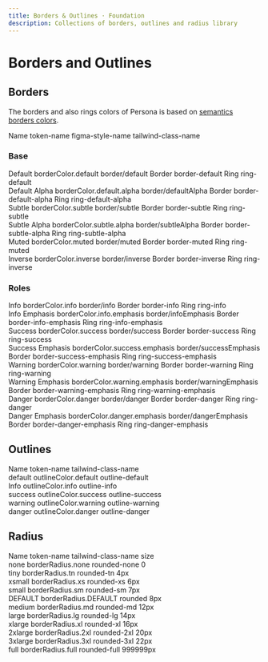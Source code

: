 ```yaml
---
title: Borders & Outlines · Foundation
description: Collections of borders, outlines and radius library
---
```


<script setup>
  import pCaption from '../../components/caption/Caption.vue'
  import pHeading from '../../components/heading/Heading.vue'
  import { ref, computed } from "vue-demi"
</script>

# Borders and Outlines

## Borders
The borders and also rings colors of Persona is based on [semantics borders colors](/foundation/colors/#borders).

<div class="pb-8 pt-20 space-y-1">
  <p-heading element="h5" class="mb-0">Name</p-heading>
  <p-caption class="!text-lightblue-50">token-name</p-caption>
  <p-caption class="!text-subtle">figma-style-name</p-caption>
  <p-caption class="!text-subtle" weight="bold">tailwind-class-name</p-caption>
</div>

### Base

<div class="grid grid-cols-4 gap-y-8 gap-x-6 py-8">
  <div class="space-y-4">
    <div class="w-28 h-28 border border-default dark:border-dark-default"></div>
    <div class="space-y-1">
      <p-caption size="tn" class="!text-default dark:!text-dark-default">Default</p-caption>
      <p-caption size="tn" class="!text-lightblue-50">borderColor.default</p-caption>
      <p-caption size="tn" class="!text-subtle">border/default</p-caption>
      <p-caption class="!text-muted mt-2">Border</p-caption>
      <p-caption size="tn" class="!text-subtle" weight="bold">border-default</p-caption>
      <p-caption class="!text-muted mt-2">Ring</p-caption>
      <p-caption size="tn" class="!text-subtle" weight="bold">ring-default</p-caption>
    </div>
  </div>

  <div class="space-y-4">
    <div class="w-28 h-28 border border-default-alpha dark:border-dark-default-alpha"></div>
    <div class="space-y-1">
      <p-caption size="tn" class="!text-default dark:!text-dark-default">Default Alpha</p-caption>
      <p-caption size="tn" class="!text-lightblue-50">borderColor.default.alpha</p-caption>
      <p-caption size="tn" class="!text-subtle">border/defaultAlpha</p-caption>
      <p-caption class="!text-muted mt-2">Border</p-caption>
      <p-caption size="tn" class="!text-subtle" weight="bold">border-default-alpha</p-caption>
      <p-caption class="!text-muted mt-2">Ring</p-caption>
      <p-caption size="tn" class="!text-subtle" weight="bold">ring-default-alpha</p-caption>
    </div>
  </div>

  <div class="space-y-4">
    <div class="w-28 h-28 border border-subtle dark:border-dark-subtle"></div>
    <div class="space-y-1">
      <p-caption size="tn" class="!text-default dark:!text-dark-default">Subtle</p-caption>
      <p-caption size="tn" class="!text-lightblue-50">borderColor.subtle</p-caption>
      <p-caption size="tn" class="!text-subtle">border/subtle</p-caption>
      <p-caption class="!text-muted mt-2">Border</p-caption>
      <p-caption size="tn" class="!text-subtle" weight="bold">border-subtle</p-caption>
      <p-caption class="!text-muted mt-2">Ring</p-caption>
      <p-caption size="tn" class="!text-subtle" weight="bold">ring-subtle</p-caption>
    </div>
  </div>

  <div class="space-y-4">
    <div class="w-28 h-28 border border-subtle-alpha dark:border-dark-subtle-alpha"></div>
    <div class="space-y-1">
      <p-caption size="tn" class="!text-default dark:!text-dark-default">Subtle Alpha</p-caption>
      <p-caption size="tn" class="!text-lightblue-50">borderColor.subtle.alpha</p-caption>
      <p-caption size="tn" class="!text-subtle">border/subtleAlpha</p-caption>
      <p-caption class="!text-muted mt-2">Border</p-caption>
      <p-caption size="tn" class="!text-subtle" weight="bold">border-subtle-alpha</p-caption>
      <p-caption class="!text-muted mt-2">Ring</p-caption>
      <p-caption size="tn" class="!text-subtle" weight="bold">ring-subtle-alpha</p-caption>
    </div>
  </div>

  <div class="space-y-4">
    <div class="w-28 h-28 border border-muted dark:border-dark-muted"></div>
    <div class="space-y-1">
      <p-caption size="tn" class="!text-default dark:!text-dark-default">Muted</p-caption>
      <p-caption size="tn" class="!text-lightblue-50">borderColor.muted</p-caption>
      <p-caption size="tn" class="!text-subtle">border/muted</p-caption>
      <p-caption class="!text-muted mt-2">Border</p-caption>
      <p-caption size="tn" class="!text-subtle" weight="bold">border-muted</p-caption>
      <p-caption class="!text-muted mt-2">Ring</p-caption>
      <p-caption size="tn" class="!text-subtle" weight="bold">ring-muted</p-caption>
    </div>
  </div>

  <div class="space-y-4">
    <div class="w-28 h-28 border border-inverse dark:border-dark-inverse"></div>
    <div class="space-y-1">
      <p-caption size="tn" class="!text-default dark:!text-dark-default">Inverse</p-caption>
      <p-caption size="tn" class="!text-lightblue-50">borderColor.inverse</p-caption>
      <p-caption size="tn" class="!text-subtle">border/inverse</p-caption>
      <p-caption class="!text-muted mt-2">Border</p-caption>
      <p-caption size="tn" class="!text-subtle" weight="bold">border-inverse</p-caption>
      <p-caption class="!text-muted mt-2">Ring</p-caption>
      <p-caption size="tn" class="!text-subtle" weight="bold">ring-inverse</p-caption>
    </div>
  </div>
</div>

### Roles

<div class="grid grid-cols-4 gap-y-8 gap-x-6 py-8">
  <div class="space-y-4">
    <div class="w-28 h-28 border border-info dark:border-dark-info"></div>
    <div class="space-y-1">
      <p-caption size="tn" class="!text-default dark:!text-dark-default">Info</p-caption>
      <p-caption size="tn" class="!text-lightblue-50">borderColor.info</p-caption>
      <p-caption size="tn" class="!text-subtle">border/info</p-caption>
      <p-caption class="!text-muted mt-2">Border</p-caption>
      <p-caption size="tn" class="!text-subtle" weight="bold">border-info</p-caption>
      <p-caption class="!text-muted mt-2">Ring</p-caption>
      <p-caption size="tn" class="!text-subtle" weight="bold">ring-info</p-caption>
    </div>
  </div>
  <div class="space-y-4">
    <div class="w-28 h-28 border border-info-emphasis dark:border-dark-info-emphasis"></div>
    <div class="space-y-1">
      <p-caption size="tn" class="!text-default dark:!text-dark-default">Info Emphasis</p-caption>
      <p-caption size="tn" class="!text-lightblue-50">borderColor.info.emphasis</p-caption>
      <p-caption size="tn" class="!text-subtle">border/infoEmphasis</p-caption>
      <p-caption class="!text-muted mt-2">Border</p-caption>
      <p-caption size="tn" class="!text-subtle" weight="bold">border-info-emphasis</p-caption>
      <p-caption class="!text-muted mt-2">Ring</p-caption>
      <p-caption size="tn" class="!text-subtle" weight="bold">ring-info-emphasis</p-caption>
    </div>
  </div>
  <div class="space-y-4">
    <div class="w-28 h-28 border border-success dark:border-dark-success"></div>
    <div class="space-y-1">
      <p-caption size="tn" class="!text-default dark:!text-dark-default">Success</p-caption>
      <p-caption size="tn" class="!text-lightblue-50">borderColor.success</p-caption>
      <p-caption size="tn" class="!text-subtle">border/success</p-caption>
      <p-caption class="!text-muted mt-2">Border</p-caption>
      <p-caption size="tn" class="!text-subtle" weight="bold">border-success</p-caption>
      <p-caption class="!text-muted mt-2">Ring</p-caption>
      <p-caption size="tn" class="!text-subtle" weight="bold">ring-success</p-caption>
    </div>
  </div>
  <div class="space-y-4">
    <div class="w-28 h-28 border border-success-emphasis dark:border-dark-success-emphasis"></div>
    <div class="space-y-1">
      <p-caption size="tn" class="!text-default dark:!text-dark-default">Success Emphasis</p-caption>
      <p-caption size="tn" class="!text-lightblue-50">borderColor.success.emphasis</p-caption>
      <p-caption size="tn" class="!text-subtle">border/successEmphasis</p-caption>
      <p-caption class="!text-muted mt-2">Border</p-caption>
      <p-caption size="tn" class="!text-subtle" weight="bold">border-success-emphasis</p-caption>
      <p-caption class="!text-muted mt-2">Ring</p-caption>
      <p-caption size="tn" class="!text-subtle" weight="bold">ring-success-emphasis</p-caption>
    </div>
  </div>
  <div class="space-y-4">
    <div class="w-28 h-28 border border-warning dark:border-dark-warning"></div>
    <div class="space-y-1">
      <p-caption size="tn" class="!text-default dark:!text-dark-default">Warning</p-caption>
      <p-caption size="tn" class="!text-lightblue-50">borderColor.warning</p-caption>
      <p-caption size="tn" class="!text-subtle">border/warning</p-caption>
      <p-caption class="!text-muted mt-2">Border</p-caption>
      <p-caption size="tn" class="!text-subtle" weight="bold">border-warning</p-caption>
      <p-caption class="!text-muted mt-2">Ring</p-caption>
      <p-caption size="tn" class="!text-subtle" weight="bold">ring-warning</p-caption>
    </div>
  </div>
  <div class="space-y-4">
    <div class="w-28 h-28 border border-warning-emphasis dark:border-dark-warning-emphasis"></div>
    <div class="space-y-1">
      <p-caption size="tn" class="!text-default dark:!text-dark-default">Warning Emphasis</p-caption>
      <p-caption size="tn" class="!text-lightblue-50">borderColor.warning.emphasis</p-caption>
      <p-caption size="tn" class="!text-subtle">border/warningEmphasis</p-caption>
      <p-caption class="!text-muted mt-2">Border</p-caption>
      <p-caption size="tn" class="!text-subtle" weight="bold">border-warning-emphasis</p-caption>
      <p-caption class="!text-muted mt-2">Ring</p-caption>
      <p-caption size="tn" class="!text-subtle" weight="bold">ring-warning-emphasis</p-caption>
    </div>
  </div>
  <div class="space-y-4">
    <div class="w-28 h-28 border border-danger dark:border-dark-danger"></div>
    <div class="space-y-1">
      <p-caption size="tn" class="!text-default dark:!text-dark-default">Danger</p-caption>
      <p-caption size="tn" class="!text-lightblue-50">borderColor.danger</p-caption>
      <p-caption size="tn" class="!text-subtle">border/danger</p-caption>
      <p-caption class="!text-muted mt-2">Border</p-caption>
      <p-caption size="tn" class="!text-subtle" weight="bold">border-danger</p-caption>
      <p-caption class="!text-muted mt-2">Ring</p-caption>
      <p-caption size="tn" class="!text-subtle" weight="bold">ring-danger</p-caption>
    </div>
  </div>
  <div class="space-y-4">
    <div class="w-28 h-28 border border-danger-emphasis dark:border-dark-danger-emphasis"></div>
    <div class="space-y-1">
      <p-caption size="tn" class="!text-default dark:!text-dark-default">Danger Emphasis</p-caption>
      <p-caption size="tn" class="!text-lightblue-50">borderColor.danger.emphasis</p-caption>
      <p-caption size="tn" class="!text-subtle">border/dangerEmphasis</p-caption>
      <p-caption class="!text-muted mt-2">Border</p-caption>
      <p-caption size="tn" class="!text-subtle" weight="bold">border-danger-emphasis</p-caption>
      <p-caption class="!text-muted mt-2">Ring</p-caption>
      <p-caption size="tn" class="!text-subtle" weight="bold">ring-danger-emphasis</p-caption>
    </div>
  </div>
</div>

## Outlines

<div class="pb-8 pt-20 space-y-1">
  <p-heading element="h5" class="mb-0">Name</p-heading>
  <p-caption class="!text-lightblue-50">token-name</p-caption>
  <p-caption class="!text-subtle" weight="bold">tailwind-class-name</p-caption>
</div>

<div class="grid grid-cols-4 gap-y-8 gap-x-6 pt-20 pb-8">
  <div class="space-y-4">
    <div class="w-28 h-28 outline outline-default dark:outline-dark-default"></div>
    <div class="space-y-1">
      <p-caption size="tn" class="!text-default dark:!text-dark-default">default</p-caption>
      <p-caption size="tn" class="!text-lightblue-50">outlineColor.default</p-caption>
      <p-caption size="tn" class="!text-subtle" weight="bold">outline-default</p-caption>
    </div>
  </div>

  <div class="space-y-4">
    <div class="w-28 h-28 outline outline-info dark:outline-dark-info"></div>
    <div class="space-y-1">
      <p-caption size="tn" class="!text-default dark:!text-dark-default">Info</p-caption>
      <p-caption size="tn" class="!text-lightblue-50">outlineColor.info</p-caption>
      <p-caption size="tn" class="!text-subtle" weight="bold">outline-info</p-caption>
    </div>
  </div>
  
  <div class="space-y-4">
    <div class="w-28 h-28 outline outline-success dark:outline-dark-success"></div>
    <div class="space-y-1">
      <p-caption size="tn" class="!text-default dark:!text-dark-default">success</p-caption>
      <p-caption size="tn" class="!text-lightblue-50">outlineColor.success</p-caption>
      <p-caption size="tn" class="!text-subtle" weight="bold">outline-success</p-caption>
    </div>
  </div>
  
  <div class="space-y-4">
    <div class="w-28 h-28 outline outline-warning dark:outline-dark-warning"></div>
    <div class="space-y-1">
      <p-caption size="tn" class="!text-default dark:!text-dark-default">warning</p-caption>
      <p-caption size="tn" class="!text-lightblue-50">outlineColor.warning</p-caption>
      <p-caption size="tn" class="!text-subtle" weight="bold">outline-warning</p-caption>
    </div>
  </div>
  
  <div class="space-y-4">
    <div class="w-28 h-28 outline outline-danger dark:outline-dark-danger"></div>
    <div class="space-y-1">
      <p-caption size="tn" class="!text-default dark:!text-dark-default">danger</p-caption>
      <p-caption size="tn" class="!text-lightblue-50">outlineColor.danger</p-caption>
      <p-caption size="tn" class="!text-subtle" weight="bold">outline-danger</p-caption>
    </div>
  </div>
</div>

## Radius

<div class="pb-8 pt-20 space-y-1">
  <p-heading element="h5" class="mb-0">Name</p-heading>
  <p-caption class="!text-lightblue-50">token-name</p-caption>
  <p-caption class="!text-subtle">tailwind-class-name</p-caption>
  <p-caption class="!text-subtle" weight="bold">size</p-caption>
</div>

<div class="grid grid-cols-4 gap-y-8 gap-x-6 pt-20 pb-8">
  <div class="space-y-4">
    <div class="w-28 h-28 border border-default rounded-none"></div>
    <div class="space-y-1">
      <p-caption size="tn" class="!text-default">none</p-caption>
      <p-caption size="tn" class="!text-lightblue-50">borderRadius.none</p-caption>
      <p-caption size="tn" class="!text-subtle">rounded-none</p-caption>
      <p-caption size="tn" class="!text-subtle" weight="bold">0</p-caption>
    </div>
  </div>

  <div class="space-y-4">
    <div class="w-28 h-28 border border-default rounded-tn"></div>
    <div class="space-y-1">
      <p-caption size="tn" class="!text-default">tiny</p-caption>
      <p-caption size="tn" class="!text-lightblue-50">borderRadius.tn</p-caption>
      <p-caption size="tn" class="!text-subtle">rounded-tn</p-caption>
      <p-caption size="tn" class="!text-subtle" weight="bold">4px</p-caption>
    </div>
  </div>

  <div class="space-y-4">
    <div class="w-28 h-28 border border-default rounded-xs"></div>
    <div class="space-y-1">
      <p-caption size="tn" class="!text-default">xsmall</p-caption>
      <p-caption size="tn" class="!text-lightblue-50">borderRadius.xs</p-caption>
      <p-caption size="tn" class="!text-subtle">rounded-xs</p-caption>
      <p-caption size="tn" class="!text-subtle" weight="bold">6px</p-caption>
    </div>
  </div>

  <div class="space-y-4">
    <div class="w-28 h-28 border border-default rounded-sm"></div>
    <div class="space-y-1">
      <p-caption size="tn" class="!text-default">small</p-caption>
      <p-caption size="tn" class="!text-lightblue-50">borderRadius.sm</p-caption>
      <p-caption size="tn" class="!text-subtle">rounded-sm</p-caption>
      <p-caption size="tn" class="!text-subtle" weight="bold">7px</p-caption>
    </div>
  </div>

  <div class="space-y-4">
    <div class="w-28 h-28 border border-default rounded"></div>
    <div class="space-y-1">
      <p-caption size="tn" class="!text-default">DEFAULT</p-caption>
      <p-caption size="tn" class="!text-lightblue-50">borderRadius.DEFAULT</p-caption>
      <p-caption size="tn" class="!text-subtle">rounded</p-caption>
      <p-caption size="tn" class="!text-subtle" weight="bold">8px</p-caption>
    </div>
  </div>
  
  <div class="space-y-4">
    <div class="w-28 h-28 border border-default rounded-md"></div>
    <div class="space-y-1">
      <p-caption size="tn" class="!text-default">medium</p-caption>
      <p-caption size="tn" class="!text-lightblue-50">borderRadius.md</p-caption>
      <p-caption size="tn" class="!text-subtle">rounded-md</p-caption>
      <p-caption size="tn" class="!text-subtle" weight="bold">12px</p-caption>
    </div>
  </div>
  
  <div class="space-y-4">
    <div class="w-28 h-28 border border-default rounded-lg"></div>
    <div class="space-y-1">
      <p-caption size="tn" class="!text-default">large</p-caption>
      <p-caption size="tn" class="!text-lightblue-50">borderRadius.lg</p-caption>
      <p-caption size="tn" class="!text-subtle">rounded-lg</p-caption>
      <p-caption size="tn" class="!text-subtle" weight="bold">14px</p-caption>
    </div>
  </div>
  
  <div class="space-y-4">
    <div class="w-28 h-28 border border-default rounded-xl"></div>
    <div class="space-y-1">
      <p-caption size="tn" class="!text-default">xlarge</p-caption>
      <p-caption size="tn" class="!text-lightblue-50">borderRadius.xl</p-caption>
      <p-caption size="tn" class="!text-subtle">rounded-xl</p-caption>
      <p-caption size="tn" class="!text-subtle" weight="bold">16px</p-caption>
    </div>
  </div>
  
  <div class="space-y-4">
    <div class="w-28 h-28 border border-default rounded-2xl"></div>
    <div class="space-y-1">
      <p-caption size="tn" class="!text-default">2xlarge</p-caption>
      <p-caption size="tn" class="!text-lightblue-50">borderRadius.2xl</p-caption>
      <p-caption size="tn" class="!text-subtle">rounded-2xl</p-caption>
      <p-caption size="tn" class="!text-subtle" weight="bold">20px</p-caption>
    </div>
  </div>
  
  <div class="space-y-4">
    <div class="w-28 h-28 border border-default rounded-3xl"></div>
    <div class="space-y-1">
      <p-caption size="tn" class="!text-default">3xlarge</p-caption>
      <p-caption size="tn" class="!text-lightblue-50">borderRadius.3xl</p-caption>
      <p-caption size="tn" class="!text-subtle">rounded-3xl</p-caption>
      <p-caption size="tn" class="!text-subtle" weight="bold">22px</p-caption>
    </div>
  </div>

  <div class="space-y-4">
    <div class="w-28 h-28 border border-default rounded-full"></div>
    <div class="space-y-1">
      <p-caption size="tn" class="!text-default">full</p-caption>
      <p-caption size="tn" class="!text-lightblue-50">borderRadius.full</p-caption>
      <p-caption size="tn" class="!text-subtle">rounded-full</p-caption>
      <p-caption size="tn" class="!text-subtle" weight="bold">999999px</p-caption>
    </div>
  </div>
</div>
